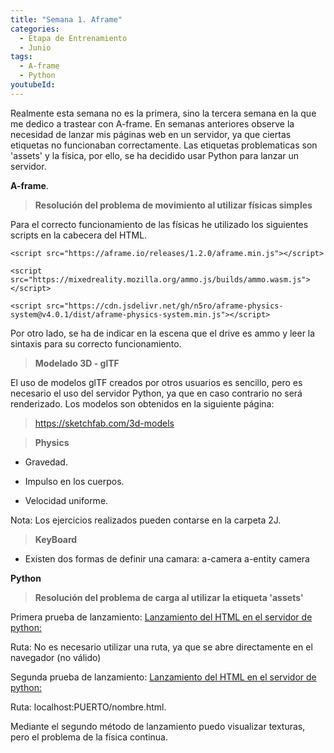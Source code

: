 ```yaml
---
title: "Semana 1. Aframe"
categories:
  - Etapa de Entrenamiento
  - Junio
tags:
  - A-frame
  - Python 
youtubeId: 
---
```


Realmente esta semana no es la primera, sino la tercera semana en la que me dedico a trastear con A-frame. En semanas anteriores observe la necesidad de lanzar mis páginas web en un servidor, ya que ciertas etiquetas no funcionaban correctamente. Las etiquetas problematicas son 'assets' y la física, por ello, se ha decidido usar Python para lanzar un servidor.


**A-frame**. 

> **Resolución del problema de movimiento al utilizar físicas simples**

  Para el correcto funcionamiento de las físicas he utilizado los siguientes scripts en la cabecera del HTML. 

    <script src="https://aframe.io/releases/1.2.0/aframe.min.js"></script>

    <script src="https://mixedreality.mozilla.org/ammo.js/builds/ammo.wasm.js"></script>
    
    <script src="https://cdn.jsdelivr.net/gh/n5ro/aframe-physics-system@v4.0.1/dist/aframe-physics-system.min.js"></script>


  Por otro lado, se ha de indicar en la escena que el drive es ammo y leer la sintaxis para su correcto funcionamiento.

  > **Modelado 3D - glTF**

  El uso de modelos glTF creados por otros usuarios es sencillo, pero es necesario el uso del servidor Python, ya que en caso contrario no será renderizado. 
  Los modelos son obtenidos en la siguiente página: 
  > https://sketchfab.com/3d-models

  > **Physics**

  - Gravedad.

  - Impulso en los cuerpos.

  - Velocidad uniforme.

  Nota: Los ejercicios realizados pueden contarse en la carpeta 2J.

  > **KeyBoard**

  - Existen dos formas de definir una camara:
    a-camera 
    a-entity camera 



  

**Python** 
> **Resolución del problema de carga al utilizar la etiqueta 'assets'**

Primera prueba de lanzamiento:
[Lanzamiento del HTML en el servidor de python: ](https://raw.githubusercontent.com/RoboticsLabURJC/2022-tfg-ana-villanueva/main/docs/images/pythonserver_cmd.png)

Ruta: No es necesario utilizar una ruta, ya que se abre directamente en el navegador (no válido)

Segunda prueba de lanzamiento:
[Lanzamiento del HTML en el servidor de python: ](https://raw.githubusercontent.com/RoboticsLabURJC/2022-tfg-ana-villanueva/main/docs/images/pythonserver_cmdC.png)

Ruta: localhost:PUERTO/nombre.html. 

Mediante el segundo método de lanzamiento puedo visualizar texturas, pero el problema de la física continua.




